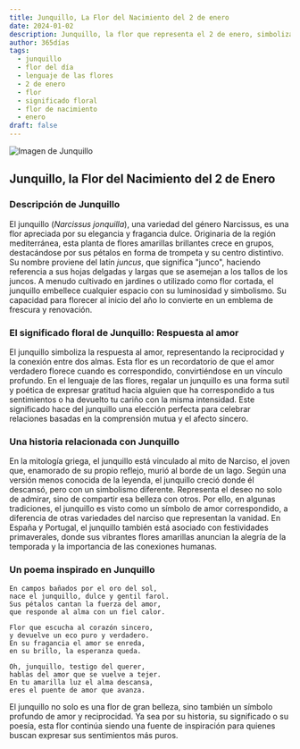 ```yaml
---
title: Junquillo, La Flor del Nacimiento del 2 de enero
date: 2024-01-02
description: Junquillo, la flor que representa el 2 de enero, simboliza Respuesta al amor. Descubre su fascinante historia, significado en el lenguaje de las flores y una poesía que celebra su belleza.
author: 365días
tags:
  - junquillo
  - flor del día
  - lenguaje de las flores
  - 2 de enero
  - flor
  - significado floral
  - flor de nacimiento
  - enero
draft: false
---
```



![Imagen de Junquillo](https://cdn.pixabay.com/photo/2022/04/02/12/29/wild-daffodils-7106921_640.jpg#center)


## Junquillo, la Flor del Nacimiento del 2 de Enero

### Descripción de Junquillo

El junquillo (_Narcissus jonquilla_), una variedad del género Narcissus, es una flor apreciada por su elegancia y fragancia dulce. Originaria de la región mediterránea, esta planta de flores amarillas brillantes crece en grupos, destacándose por sus pétalos en forma de trompeta y su centro distintivo. Su nombre proviene del latín _juncus_, que significa "junco", haciendo referencia a sus hojas delgadas y largas que se asemejan a los tallos de los juncos. A menudo cultivado en jardines o utilizado como flor cortada, el junquillo embellece cualquier espacio con su luminosidad y simbolismo. Su capacidad para florecer al inicio del año lo convierte en un emblema de frescura y renovación.



### El significado floral de Junquillo: Respuesta al amor

El junquillo simboliza la respuesta al amor, representando la reciprocidad y la conexión entre dos almas. Esta flor es un recordatorio de que el amor verdadero florece cuando es correspondido, convirtiéndose en un vínculo profundo. En el lenguaje de las flores, regalar un junquillo es una forma sutil y poética de expresar gratitud hacia alguien que ha correspondido a tus sentimientos o ha devuelto tu cariño con la misma intensidad. Este significado hace del junquillo una elección perfecta para celebrar relaciones basadas en la comprensión mutua y el afecto sincero.



### Una historia relacionada con Junquillo

En la mitología griega, el junquillo está vinculado al mito de Narciso, el joven que, enamorado de su propio reflejo, murió al borde de un lago. Según una versión menos conocida de la leyenda, el junquillo creció donde él descansó, pero con un simbolismo diferente. Representa el deseo no solo de admirar, sino de compartir esa belleza con otros. Por ello, en algunas tradiciones, el junquillo es visto como un símbolo de amor correspondido, a diferencia de otras variedades del narciso que representan la vanidad. En España y Portugal, el junquillo también está asociado con festividades primaverales, donde sus vibrantes flores amarillas anuncian la alegría de la temporada y la importancia de las conexiones humanas.



### Un poema inspirado en Junquillo

```
En campos bañados por el oro del sol,  
nace el junquillo, dulce y gentil farol.  
Sus pétalos cantan la fuerza del amor,  
que responde al alma con un fiel calor.  

Flor que escucha al corazón sincero,  
y devuelve un eco puro y verdadero.  
En su fragancia el amor se enreda,  
en su brillo, la esperanza queda.  

Oh, junquillo, testigo del querer,  
hablas del amor que se vuelve a tejer.  
En tu amarilla luz el alma descansa,  
eres el puente de amor que avanza.  
```

El junquillo no solo es una flor de gran belleza, sino también un símbolo profundo de amor y reciprocidad. Ya sea por su historia, su significado o su poesía, esta flor continúa siendo una fuente de inspiración para quienes buscan expresar sus sentimientos más puros.